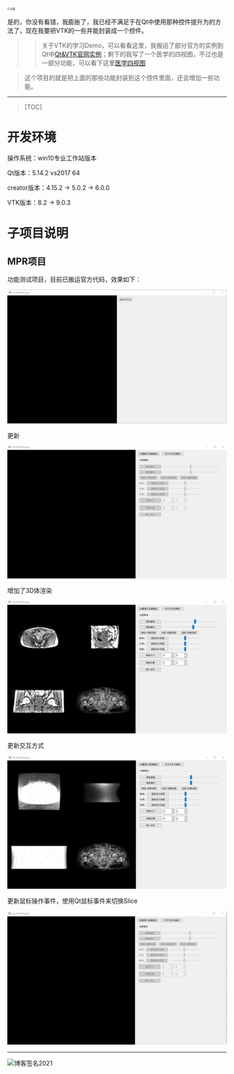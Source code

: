 <img src="https://img-blog.csdnimg.cn/dbf523d39a0a4b7ea420b98d4802981b.png#pic_center" alt="头图" style="zoom:40%;" />

​		是的，你没有看错，我膨胀了，我已经不满足于在Qt中使用那种控件提升为的方法了，现在我要把VTK的一些并能封装成一个控件。

> > 关于VTK的学习Demo，可以看看这里，我搬运了部分官方的实例到Qt中[Qt&VTK官网实例](https://blog.csdn.net/z609932088/category_11141734.html?spm=1001.2014.3001.5482)；剩下的我写了一个医学的四视图，不过也是一部分功能，可以看下这里[医学四视图](https://blog.csdn.net/z609932088/category_11276724.html?spm=1001.2014.3001.5482)

> 这个项目的就是把上面的那些功能封装到这个控件里面，还会增加一些功能。

---

>[TOC]

# 开发环境

操作系统：win10专业工作站版本

Qt版本：5.14.2  vs2017 64

creator版本：4.15.2 -> 5.0.2 -> 6.0.0

VTK版本：8.2 -> 9.0.3

# 子项目说明

## MPR项目

功能测试项目，目前已搬运官方代码，效果如下：

![gif6](https://raw.githubusercontent.com/DreamLife-Jianwei/CSDNResources/master/20211104162012.gif)

更新

![](https://raw.githubusercontent.com/DreamLife-Jianwei/CSDNResources/master/202112131349908.gif)

增加了3D体渲染

![](https://raw.githubusercontent.com/DreamLife-Jianwei/CSDNResources/master/202112141008290.gif)

更新交互方式

![](https://raw.githubusercontent.com/DreamLife-Jianwei/CSDNResources/master/202112141436612.gif)

更新鼠标操作事件，使用Qt鼠标事件来切换Slice

![](https://raw.githubusercontent.com/DreamLife-Jianwei/CSDNResources/master/202112211026273.gif)

---

<img src="https://img-blog.csdnimg.cn/e931244fe9284d62854df336584f2ed6.png#pic_center" alt="博客签名2021"  />
